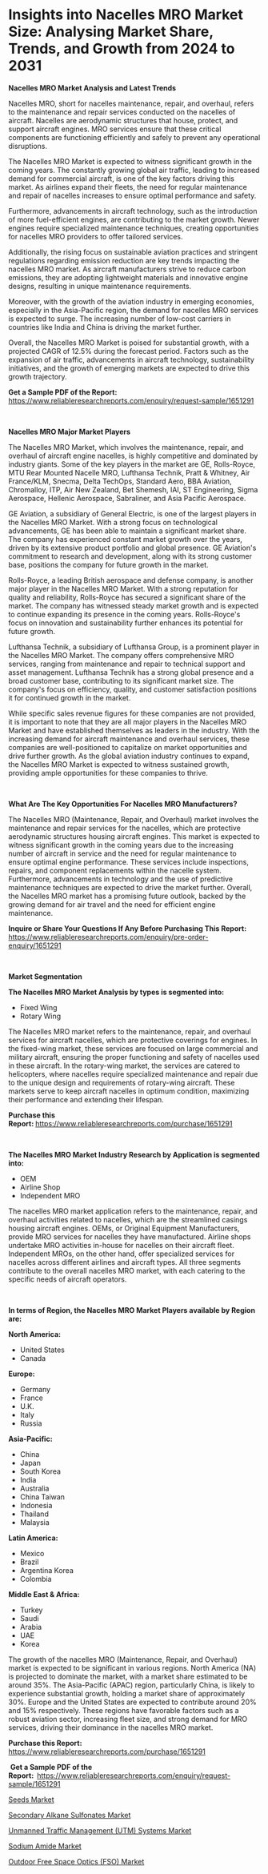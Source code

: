 <p><h1>Insights into Nacelles MRO Market Size: Analysing Market Share, Trends, and Growth from 2024 to 2031</h1></p><p><strong>Nacelles MRO Market Analysis and Latest Trends</strong></p>
<p><p>Nacelles MRO, short for nacelles maintenance, repair, and overhaul, refers to the maintenance and repair services conducted on the nacelles of aircraft. Nacelles are aerodynamic structures that house, protect, and support aircraft engines. MRO services ensure that these critical components are functioning efficiently and safely to prevent any operational disruptions.</p><p>The Nacelles MRO Market is expected to witness significant growth in the coming years. The constantly growing global air traffic, leading to increased demand for commercial aircraft, is one of the key factors driving this market. As airlines expand their fleets, the need for regular maintenance and repair of nacelles increases to ensure optimal performance and safety.</p><p>Furthermore, advancements in aircraft technology, such as the introduction of more fuel-efficient engines, are contributing to the market growth. Newer engines require specialized maintenance techniques, creating opportunities for nacelles MRO providers to offer tailored services.</p><p>Additionally, the rising focus on sustainable aviation practices and stringent regulations regarding emission reduction are key trends impacting the nacelles MRO market. As aircraft manufacturers strive to reduce carbon emissions, they are adopting lightweight materials and innovative engine designs, resulting in unique maintenance requirements.</p><p>Moreover, with the growth of the aviation industry in emerging economies, especially in the Asia-Pacific region, the demand for nacelles MRO services is expected to surge. The increasing number of low-cost carriers in countries like India and China is driving the market further.</p><p>Overall, the Nacelles MRO Market is poised for substantial growth, with a projected CAGR of 12.5% during the forecast period. Factors such as the expansion of air traffic, advancements in aircraft technology, sustainability initiatives, and the growth of emerging markets are expected to drive this growth trajectory.</p></p>
<p><strong>Get a Sample PDF of the Report:&nbsp;</strong> <a href="https://www.reliableresearchreports.com/enquiry/request-sample/1651291">https://www.reliableresearchreports.com/enquiry/request-sample/1651291</a></p>
<p>&nbsp;</p>
<p><strong>Nacelles MRO Major Market Players</strong></p>
<p><p>The Nacelles MRO Market, which involves the maintenance, repair, and overhaul of aircraft engine nacelles, is highly competitive and dominated by industry giants. Some of the key players in the market are GE, Rolls-Royce, MTU Rear Mounted Nacelle MRO, Lufthansa Technik, Pratt & Whitney, Air France/KLM, Snecma, Delta TechOps, Standard Aero, BBA Aviation, Chromalloy, ITP, Air New Zealand, Bet Shemesh, IAI, ST Engineering, Sigma Aerospace, Hellenic Aerospace, Sabraliner, and Asia Pacific Aerospace.</p><p>GE Aviation, a subsidiary of General Electric, is one of the largest players in the Nacelles MRO Market. With a strong focus on technological advancements, GE has been able to maintain a significant market share. The company has experienced constant market growth over the years, driven by its extensive product portfolio and global presence. GE Aviation's commitment to research and development, along with its strong customer base, positions the company for future growth in the market.</p><p>Rolls-Royce, a leading British aerospace and defense company, is another major player in the Nacelles MRO Market. With a strong reputation for quality and reliability, Rolls-Royce has secured a significant share of the market. The company has witnessed steady market growth and is expected to continue expanding its presence in the coming years. Rolls-Royce's focus on innovation and sustainability further enhances its potential for future growth.</p><p>Lufthansa Technik, a subsidiary of Lufthansa Group, is a prominent player in the Nacelles MRO Market. The company offers comprehensive MRO services, ranging from maintenance and repair to technical support and asset management. Lufthansa Technik has a strong global presence and a broad customer base, contributing to its significant market size. The company's focus on efficiency, quality, and customer satisfaction positions it for continued growth in the market.</p><p>While specific sales revenue figures for these companies are not provided, it is important to note that they are all major players in the Nacelles MRO Market and have established themselves as leaders in the industry. With the increasing demand for aircraft maintenance and overhaul services, these companies are well-positioned to capitalize on market opportunities and drive further growth. As the global aviation industry continues to expand, the Nacelles MRO Market is expected to witness sustained growth, providing ample opportunities for these companies to thrive.</p></p>
<p>&nbsp;</p>
<p><strong>What Are The Key Opportunities For Nacelles MRO Manufacturers?</strong></p>
<p><p>The Nacelles MRO (Maintenance, Repair, and Overhaul) market involves the maintenance and repair services for the nacelles, which are protective aerodynamic structures housing aircraft engines. This market is expected to witness significant growth in the coming years due to the increasing number of aircraft in service and the need for regular maintenance to ensure optimal engine performance. These services include inspections, repairs, and component replacements within the nacelle system. Furthermore, advancements in technology and the use of predictive maintenance techniques are expected to drive the market further. Overall, the Nacelles MRO market has a promising future outlook, backed by the growing demand for air travel and the need for efficient engine maintenance.</p></p>
<p><strong>Inquire or Share Your Questions If Any Before Purchasing This Report:</strong> <a href="https://www.reliableresearchreports.com/enquiry/pre-order-enquiry/1651291">https://www.reliableresearchreports.com/enquiry/pre-order-enquiry/1651291</a></p>
<p>&nbsp;</p>
<p><strong>Market Segmentation</strong></p>
<p><strong>The Nacelles MRO Market Analysis by types is segmented into:</strong></p>
<p><ul><li>Fixed Wing</li><li>Rotary Wing</li></ul></p>
<p><p>The Nacelles MRO market refers to the maintenance, repair, and overhaul services for aircraft nacelles, which are protective coverings for engines. In the fixed-wing market, these services are focused on large commercial and military aircraft, ensuring the proper functioning and safety of nacelles used in these aircraft. In the rotary-wing market, the services are catered to helicopters, where nacelles require specialized maintenance and repair due to the unique design and requirements of rotary-wing aircraft. These markets serve to keep aircraft nacelles in optimum condition, maximizing their performance and extending their lifespan.</p></p>
<p><strong>Purchase this Report:&nbsp;</strong><a href="https://www.reliableresearchreports.com/purchase/1651291">https://www.reliableresearchreports.com/purchase/1651291</a></p>
<p>&nbsp;</p>
<p><strong>The Nacelles MRO Market Industry Research by Application is segmented into:</strong></p>
<p><ul><li>OEM</li><li>Airline Shop</li><li>Independent MRO</li></ul></p>
<p><p>The nacelles MRO market application refers to the maintenance, repair, and overhaul activities related to nacelles, which are the streamlined casings housing aircraft engines. OEMs, or Original Equipment Manufacturers, provide MRO services for nacelles they have manufactured. Airline shops undertake MRO activities in-house for nacelles on their aircraft fleet. Independent MROs, on the other hand, offer specialized services for nacelles across different airlines and aircraft types. All three segments contribute to the overall nacelles MRO market, with each catering to the specific needs of aircraft operators.</p></p>
<p>&nbsp;</p>
<p><strong>In terms of Region, the Nacelles MRO Market Players available by Region are:</strong></p>
<p>
    <p> <strong> North America: </strong>
        <ul>
            <li>United States</li>
            <li>Canada</li>
        </ul>
        </p> 
    <p> <strong> Europe: </strong>
        <ul>
            <li>Germany</li>
            <li>France</li>
            <li>U.K.</li>
            <li>Italy</li>
            <li>Russia</li>
        </ul>
        </p> 
    <p> <strong> Asia-Pacific: </strong>
        <ul>
            <li>China</li>
            <li>Japan</li>
            <li>South Korea</li>
            <li>India</li>
            <li>Australia</li>
            <li>China Taiwan</li>
            <li>Indonesia</li>
            <li>Thailand</li>
            <li>Malaysia</li>
        </ul>
        </p> 
    <p> <strong> Latin America: </strong>
        <ul>
            <li>Mexico</li>
            <li>Brazil</li>
            <li>Argentina Korea</li>
            <li>Colombia</li>
        </ul>
        </p> 
    <p> <strong> Middle East & Africa: </strong>
        <ul>
            <li>Turkey</li>
            <li>Saudi</li>
            <li>Arabia</li>
            <li>UAE</li>
            <li>Korea</li>
        </ul>
    </p>
    </p>
<p><p>The growth of the nacelles MRO (Maintenance, Repair, and Overhaul) market is expected to be significant in various regions. North America (NA) is projected to dominate the market, with a market share estimated to be around 35%. The Asia-Pacific (APAC) region, particularly China, is likely to experience substantial growth, holding a market share of approximately 30%. Europe and the United States are expected to contribute around 20% and 15% respectively. These regions have favorable factors such as a robust aviation sector, increasing fleet size, and strong demand for MRO services, driving their dominance in the nacelles MRO market.</p></p>
<p><strong>Purchase this Report: </strong><a href="https://www.reliableresearchreports.com/purchase/1651291">https://www.reliableresearchreports.com/purchase/1651291</a></p>
<p>&nbsp;<strong>Get a Sample PDF of the Report:&nbsp;&nbsp;</strong><a href="https://www.reliableresearchreports.com/enquiry/request-sample/1651291">https://www.reliableresearchreports.com/enquiry/request-sample/1651291</a></p>
<p><strong></strong></p>
<p><p><a href="https://medium.com/@harveybeer951/seeds-market-furnishes-information-on-market-share-market-trends-and-market-growth-cecc1cbc4fc0">Seeds Market</a></p><p><a href="https://medium.com/@samirmayert_36715/secondary-alkane-sulfonates-market-trends-and-market-analysis-forecasted-for-period-2024-2031-662869025570">Secondary Alkane Sulfonates Market</a></p><p><a href="https://github.com/domingosshowhot/Market-Research-Report-List-1/blob/main/unmanned-traffic-management-utm-systems-market.md">Unmanned Traffic Management (UTM) Systems Market</a></p><p><a href="https://medium.com/@samirmayert_36715/sodium-amide-market-comprehensive-assessment-by-type-application-and-geography-37de931584bd">Sodium Amide Market</a></p><p><a href="https://github.com/mufaksami/Market-Research-Report-List-1/blob/main/outdoor-free-space-optics-fso-market.md">Outdoor Free Space Optics (FSO) Market</a></p></p>